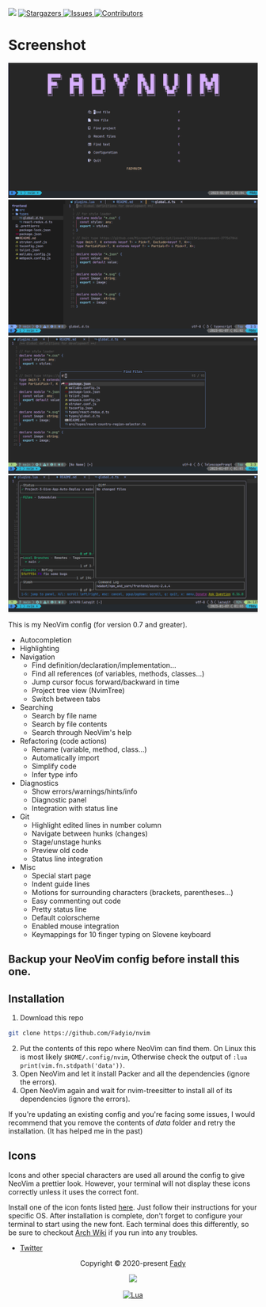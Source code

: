 <p align="center">

[![](https://img.shields.io/badge/Neovim-0.9+-blueviolet.svg?style=for-the-badge&logo=Neovim&color=ee999f&logoColor=D9E0EE&labelColor=302D41)](https://github.com/neovim/neovim)
  <a href="https://github.com/Fadyio/nvim/stargazers">
    <img
      alt="Stargazers"
      src="https://img.shields.io/github/stars/Fadyio/nvim?style=for-the-badge&logo=starship&color=c678dd&logoColor=d9e0ee&labelColor=282a36"
    />
  </a>
  <a href="https://github.com/Fadyio/nvim/issues">
    <img
      alt="Issues"
      src="https://img.shields.io/github/issues/Fadyio/nvim?style=for-the-badge&logo=gitbook&color=f0c062&logoColor=d9e0ee&labelColor=282a36"
    />
  </a>
  <a href="https://github.com/Fadyio/nvim/contributors">
    <img
      alt="Contributors"
      src="https://img.shields.io/github/contributors/Fadyio/nvim?style=for-the-badge&logo=opensourceinitiative&color=abcf84&logoColor=d9e0ee&labelColor=282a36"
    />
  </a>
</p>



# Screenshot
![Screenshot](./assets/Screenshot1.png)
![Screenshot](./assets/Screenshot2.png)
![Screenshot](./assets/Screenshot3.png)
![Screenshot](./assets/Screenshot4.png)

This is my NeoVim config (for version 0.7 and greater).

* Autocompletion
* Highlighting
* Navigation
    * Find definition/declaration/implementation...
    * Find all references (of variables, methods, classes...)
    * Jump cursor focus forward/backward in time
    * Project tree view (NvimTree)
    * Switch between tabs
* Searching
    * Search by file name
    * Search by file contents
    * Search through NeoVim's help
* Refactoring (code actions)
    * Rename (variable, method, class...)
    * Automatically import
    * Simplify code
    * Infer type info
* Diagnostics
    * Show errors/warnings/hints/info
    * Diagnostic panel
    * Integration with status line
* Git
    * Highlight edited lines in number column
    * Navigate between hunks (changes)
    * Stage/unstage hunks
    * Preview old code
    * Status line integration
* Misc
    * Special start page
    * Indent guide lines
    * Motions for surrounding characters (brackets, parentheses...)
    * Easy commenting out code
    * Pretty status line
    * Default colorscheme
    * Enabled mouse integration
    * Keymappings for 10 finger typing on Slovene keyboard
## Backup your NeoVim config before install this one.

## Installation
1. Download this repo
```bash
git clone https://github.com/Fadyio/nvim
```
2. Put the contents of this repo where NeoVim can find them. On Linux this is most likely `$HOME/.config/nvim`,
Otherwise check the output of `:lua print(vim.fn.stdpath('data'))`.
3. Open NeoVim and let it install Packer and all the dependencies (ignore the errors).
4. Open NeoVim again and wait for nvim-treesitter to install all of its dependencies (ignore the errors).

If you're updating an existing config and you're facing some issues,
I would recommend that you remove the contents of *data* folder and retry the installation. (It has helped me in the past)

## Icons
Icons and other special characters are used all around the config to give NeoVim a prettier look.
However, your terminal will not display these icons correctly unless it uses the correct font.

Install one of the icon fonts listed [here](https://www.nerdfonts.com/). Just follow their instructions for your specific OS.
After installation is complete, don't forget to configure your terminal to start using the new font.
Each terminal does this differently, so be sure to checkout [Arch Wiki](https://wiki.archlinux.org/) if you run into any troubles.


- [Twitter](https://twitter.com/fady_io)

<p align="center">
  Copyright &copy; 2020-present
  <a href="https://github.com/Fadyio" target="_blank">Fady</a>
</p>
<p align="center">
  <a href="https://github.com/Fadyio/nvim/blob/master/LICENSE"
    ><img
      src="https://img.shields.io/static/v1.svg?style=for-the-badge&label=License&message=MIT&logoColor=d9e0ee&colorA=282a36&colorB=c678dd"
  /></a>
</p>
<div align="center" id="madewithlua">

[![Lua](https://img.shields.io/badge/Made%20with%20Lua-blue.svg?style=for-the-badge&logo=lua)](#madewithlua)

</div>
